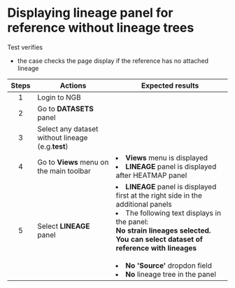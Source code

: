 # Displaying lineage panel for reference without lineage trees 

Test verifies
 - the case checks the page display if the reference has no attached lineage


| Steps | Actions | Expected results |
| :---: | --- | --- |
| 1 | Login to NGB | |
| 2  | Go to **DATASETS** panel| |
| 3  | Select any dataset without lineage (e.g.**test**)|
| 4 | Go to **Views** menu on the main toolbar| <li> **Views** menu is displayed <li> **LINEAGE** panel is displayed after HEATMAP panel|
|  5 | Select **LINEAGE** panel| <li> **LINEAGE** panel is displayed first at the right side in the additional panels <li> The following text displays in the panel: <br> **No strain lineages selected. You can select dataset of reference with lineages** <br><br><li> **No** **'Source'** dropdon field <li> **No** lineage tree in the panel|